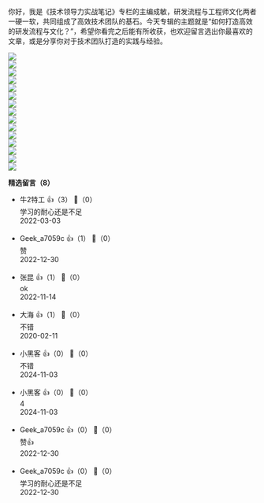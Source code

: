 你好，我是《技术领导力实战笔记》专栏的主编成敏，研发流程与工程师文化两者一硬一软，共同组成了高效技术团队的基石。今天专辑的主题就是“如何打造高效的研发流程与文化？”，希望你看完之后能有所收获，也欢迎留言选出你最喜欢的文章，或是分享你对于技术团队打造的实践与经验。

[![](https://static001.geekbang.org/resource/image/1c/ab/1cbf12d8a9e07e23ab09a286fcb3a1ab.jpg?wh=949%2A463)](https://time.geekbang.org/column/article/6976)  
[![](https://static001.geekbang.org/resource/image/79/ae/79a03c4c50af17320c2e11f8bc60f6ae.jpg?wh=949%2A463)](https://time.geekbang.org/column/article/7338)  
[![](https://static001.geekbang.org/resource/image/68/86/68210bea470c276e7ffbc837430ed286.jpg?wh=949%2A463)](https://time.geekbang.org/column/article/7557)  
[![](https://static001.geekbang.org/resource/image/1d/aa/1d06308592b6caa661d6959b0ab3a1aa.jpg?wh=949%2A463)](https://time.geekbang.org/column/article/7916)  
[![](https://static001.geekbang.org/resource/image/49/d8/49a5d1ba13caf64377ea04e8baf6fcd8.jpg?wh=949%2A463)](https://time.geekbang.org/column/article/7991)  
[![](https://static001.geekbang.org/resource/image/0f/44/0f8d4da91dfe2f72aced54b3e3bbd544.jpg?wh=949%2A463)](https://time.geekbang.org/column/article/8395)  
[![](https://static001.geekbang.org/resource/image/35/20/358085a01f28cccac37a6043cb469d20.jpg?wh=949%2A463)](https://time.geekbang.org/column/article/8894)  
[![](https://static001.geekbang.org/resource/image/10/16/100a00f67267681dfc94c2c278868f16.jpg?wh=949%2A463)](https://time.geekbang.org/column/article/10612)  
[![](https://static001.geekbang.org/resource/image/d5/07/d5c1e0087a4799d25c7d693877745207.jpg?wh=949%2A463)](https://time.geekbang.org/column/article/11242)  
[![](https://static001.geekbang.org/resource/image/c4/40/c40df8bc747e1ca22b5172b0bd32c540.jpg?wh=949%2A463)](https://time.geekbang.org/column/article/11399)  
[![](https://static001.geekbang.org/resource/image/e0/f0/e05f76bc831e6c82cdcefbcd7e6f45f0.jpg?wh=949%2A463)](https://time.geekbang.org/column/article/12904)  
[![](https://static001.geekbang.org/resource/image/62/cd/624a6d2330889c21e0fbe0c84010d3cd.jpg?wh=949%2A463)](https://time.geekbang.org/column/article/71350)  
[![](https://static001.geekbang.org/resource/image/eb/52/ebe2c2d729e9c3611a626ba1fbad1c52.jpg?wh=949%2A463)](https://time.geekbang.org/column/article/78489)  
[![](https://static001.geekbang.org/resource/image/09/99/099da711d671f205b529553076f11299.jpg?wh=949%2A463)](https://time.geekbang.org/column/article/11594)  
[![](https://static001.geekbang.org/resource/image/eb/c3/eb1ae980b60efb851e28484910a6e5c3.jpg?wh=949%2A463)](https://time.geekbang.org/column/article/9308)
<div><strong>精选留言（8）</strong></div><ul>
<li><span>牛2特工</span> 👍（3） 💬（0）<div>学习的耐心还是不足</div>2022-03-03</li><br/><li><span>Geek_a7059c</span> 👍（1） 💬（0）<div>赞</div>2022-12-30</li><br/><li><span>张昆</span> 👍（1） 💬（0）<div>ok</div>2022-11-14</li><br/><li><span>大海</span> 👍（1） 💬（0）<div>不错</div>2020-02-11</li><br/><li><span>小黑客</span> 👍（0） 💬（0）<div>不错</div>2024-11-03</li><br/><li><span>小黑客</span> 👍（0） 💬（0）<div>4</div>2024-11-03</li><br/><li><span>Geek_a7059c</span> 👍（0） 💬（0）<div>赞👍</div>2022-12-30</li><br/><li><span>Geek_a7059c</span> 👍（0） 💬（0）<div>学习的耐心还是不足
</div>2022-12-30</li><br/>
</ul>